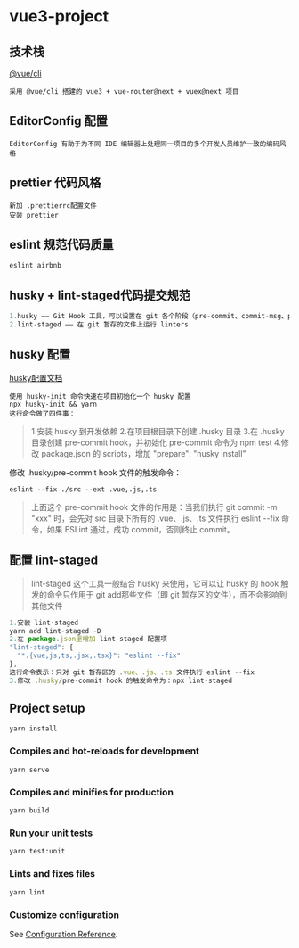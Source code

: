 # vue3-project

## 技术栈

[@vue/cli](https://cli.vuejs.org/zh/guide/installation.html)
```
采用 @vue/cli 搭建的 vue3 + vue-router@next + vuex@next 项目
```

## EditorConfig 配置
```
EditorConfig 有助于为不同 IDE 编辑器上处理同一项目的多个开发人员维护一致的编码风格
```
## prettier 代码风格 
```
新加 .prettierrc配置文件
安装 prettier
```
## eslint 规范代码质量 
```
eslint airbnb
```

## husky + lint-staged代码提交规范 
```js
1.husky —— Git Hook 工具，可以设置在 git 各个阶段（pre-commit、commit-msg、pre-push 等）触发我们的命令
2.lint-staged —— 在 git 暂存的文件上运行 linters
```
## husky 配置
[husky配置文档](https://typicode.github.io/husky/#/?id=usage)
```
使用 husky-init 命令快速在项目初始化一个 husky 配置
npx husky-init && yarn 
这行命令做了四件事：
```
>1.安装 husky 到开发依赖
2.在项目根目录下创建 .husky 目录
3.在 .husky 目录创建 pre-commit hook，并初始化 pre-commit 命令为 npm 
test
4.修改 package.json 的 scripts，增加 "prepare": "husky install"

修改 .husky/pre-commit hook 文件的触发命令：
```
eslint --fix ./src --ext .vue,.js,.ts
```
>上面这个 pre-commit hook 文件的作用是：当我们执行 git commit -m "xxx" 时，会先对 src 目录下所有的 .vue、.js、.ts  文件执行 eslint --fix 命令，如果 ESLint 通过，成功 commit，否则终止 commit。

## 配置 lint-staged
>lint-staged 这个工具一般结合 husky 来使用，它可以让 husky 的 hook 触发的命令只作用于 git add那些文件（即 git 暂存区的文件），而不会影响到其他文件

```js
1.安装 lint-staged
yarn add lint-staged -D
2.在 package.json里增加 lint-staged 配置项
"lint-staged": {
  "*.{vue,js,ts,.jsx,.tsx}": "eslint --fix"
},
这行命令表示：只对 git 暂存区的 .vue、.js、.ts 文件执行 eslint --fix
3.修改 .husky/pre-commit hook 的触发命令为：npx lint-staged

```


## Project setup

```
yarn install
```

### Compiles and hot-reloads for development

```
yarn serve
```

### Compiles and minifies for production

```
yarn build
```

### Run your unit tests

```
yarn test:unit
```

### Lints and fixes files

```
yarn lint
```

### Customize configuration

See [Configuration Reference](https://cli.vuejs.org/config/).
